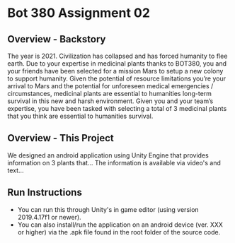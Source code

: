 # Bot 380 Assignment 02

## Overview - Backstory
The year is 2021. Civilization has collapsed and has forced humanity to flee earth. Due to your
expertise in medicinal plants thanks to BOT380, you and your friends have been selected for a mission
Mars to setup a new colony to support humanity. Given the potential of resource limitations you’re your
arrival to Mars and the potential for unforeseen medical emergencies / circumstances, medicinal plants
are essential to humanities long-term survival in this new and harsh environment. Given you and your
team’s expertise, you have been tasked with selecting a total of 3 medicinal plants that you think are
essential to humanities survival.

## Overview - This Project 
We designed an android application using Unity Engine that provides information on 3 plants that...
The information is available via video's and text...

## Run Instructions
- You can run this through Unity's in game editor (using version 2019.4.17f1 or newer).
- You can also install/run the application on an android device (ver. XXX or higher) via the .apk file found in the root folder of the source code.
